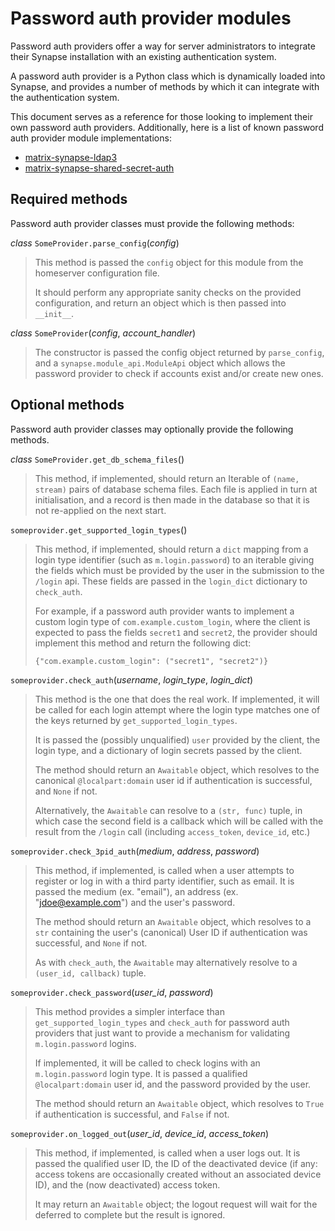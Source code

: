 # Password auth provider modules

Password auth providers offer a way for server administrators to
integrate their Synapse installation with an existing authentication
system.

A password auth provider is a Python class which is dynamically loaded
into Synapse, and provides a number of methods by which it can integrate
with the authentication system.

This document serves as a reference for those looking to implement their
own password auth providers. Additionally, here is a list of known
password auth provider module implementations:

* [matrix-synapse-ldap3](https://github.com/matrix-org/matrix-synapse-ldap3/)
* [matrix-synapse-shared-secret-auth](https://github.com/devture/matrix-synapse-shared-secret-auth)

## Required methods

Password auth provider classes must provide the following methods:

*class* `SomeProvider.parse_config`(*config*)

> This method is passed the `config` object for this module from the
> homeserver configuration file.
>
> It should perform any appropriate sanity checks on the provided
> configuration, and return an object which is then passed into
> `__init__`.

*class* `SomeProvider`(*config*, *account_handler*)

> The constructor is passed the config object returned by
> `parse_config`, and a `synapse.module_api.ModuleApi` object which
> allows the password provider to check if accounts exist and/or create
> new ones.

## Optional methods

Password auth provider classes may optionally provide the following
methods.

*class* `SomeProvider.get_db_schema_files`()

> This method, if implemented, should return an Iterable of
> `(name, stream)` pairs of database schema files. Each file is applied
> in turn at initialisation, and a record is then made in the database
> so that it is not re-applied on the next start.

`someprovider.get_supported_login_types`()

> This method, if implemented, should return a `dict` mapping from a
> login type identifier (such as `m.login.password`) to an iterable
> giving the fields which must be provided by the user in the submission
> to the `/login` api. These fields are passed in the `login_dict`
> dictionary to `check_auth`.
>
> For example, if a password auth provider wants to implement a custom
> login type of `com.example.custom_login`, where the client is expected
> to pass the fields `secret1` and `secret2`, the provider should
> implement this method and return the following dict:
>
>     {"com.example.custom_login": ("secret1", "secret2")}

`someprovider.check_auth`(*username*, *login_type*, *login_dict*)

> This method is the one that does the real work. If implemented, it
> will be called for each login attempt where the login type matches one
> of the keys returned by `get_supported_login_types`.
>
> It is passed the (possibly unqualified) `user` provided by the client,
> the login type, and a dictionary of login secrets passed by the
> client.
>
> The method should return an `Awaitable` object, which resolves
> to the canonical `@localpart:domain` user id if authentication is
> successful, and `None` if not.
>
> Alternatively, the `Awaitable` can resolve to a `(str, func)` tuple, in
> which case the second field is a callback which will be called with
> the result from the `/login` call (including `access_token`,
> `device_id`, etc.)

`someprovider.check_3pid_auth`(*medium*, *address*, *password*)

> This method, if implemented, is called when a user attempts to
> register or log in with a third party identifier, such as email. It is
> passed the medium (ex. "email"), an address (ex.
> "<jdoe@example.com>") and the user's password.
>
> The method should return an `Awaitable` object, which resolves
> to a `str` containing the user's (canonical) User ID if
> authentication was successful, and `None` if not.
>
> As with `check_auth`, the `Awaitable` may alternatively resolve to a
> `(user_id, callback)` tuple.

`someprovider.check_password`(*user_id*, *password*)

> This method provides a simpler interface than
> `get_supported_login_types` and `check_auth` for password auth
> providers that just want to provide a mechanism for validating
> `m.login.password` logins.
>
> If implemented, it will be called to check logins with an
> `m.login.password` login type. It is passed a qualified
> `@localpart:domain` user id, and the password provided by the user.
>
> The method should return an `Awaitable` object, which resolves
> to `True` if authentication is successful, and `False` if not.

`someprovider.on_logged_out`(*user_id*, *device_id*, *access_token*)

> This method, if implemented, is called when a user logs out. It is
> passed the qualified user ID, the ID of the deactivated device (if
> any: access tokens are occasionally created without an associated
> device ID), and the (now deactivated) access token.
>
> It may return an `Awaitable` object; the logout request will
> wait for the deferred to complete but the result is ignored.
